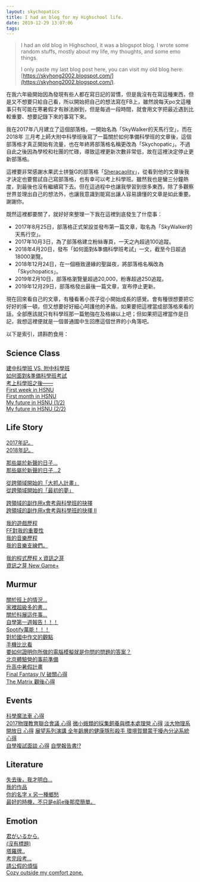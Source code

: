 ```yaml
---
layout: skychopatics
title: I had an blog for my Highschool life.
date: 2019-12-29 13:07:06
tags: 
---
```


> I had an old blog in Highschool, it was a blogspot blog. I wrote some random stuffs, mostly about my life, my thoughts, and some emo things.
> 
> I only paste my last blog post here, you can visit my old blog here: [https://skyhong2002.blogspot.com/](https://skyhong2002.blogspot.com/).

在我六年級開始因為發現有些人都在寫日記的習慣，但是我沒有在寫這種東西，但是又不想要只給自己看，所以開始把自己的想法寫在FB上，雖然說每天po文這種事只有可能在寒暑假才有辦法辦到，但是每過一段時間，就會用文字把最近遇到比較重要、想要記錄下來的事寫下來。

我在2017年八月建立了這個部落格，一開始名為「SkyWalker的天馬行空」，而在 2018年 三月考上師大附中科學班後寫了一篇關於如何準備科學班的文章後，這個部落格才真正開始有流量，也在年終將部落格名稱更改為「Skychopatic」。不過自此之後因為學校和社團的忙碌，導致這裡更新次數非常低，故在這裡決定停止更新部落格。  
  
這裡要非常感謝水果武士拼盤G的部落格「[Sheracaolity](http://scyablog.blogspot.com/)」，從看到他的文章後我才決定也要嘗試自己寫部落格，也有幸可以考上科學班。雖然我也是蠻三分鐘熱度，到最後也沒有繼續寫下去。但在這過程中也讓我學習到很多東西，除了多觀察世界並理出自己的想法外，也讓我意識到能寫出讓人容易讀懂的文章是如此重要。謝謝你。  
  
既然這裡都要關了，就好好來整理一下我在這裡到底發生了什麼事：

- 2017年8月25日，部落格正式架設並發布第一篇文章，取名為「SkyWalker的天馬行空」。  
- 2017年10月3日，為了部落格建立粉絲專頁，一天之內超過100追蹤。  
- 2018年4月20日，發布「如何面對&準備科學班考試」一文，截至今日超過18000瀏覽。  
- 2018年12月24日，在一個極致邊緣的聖誕夜，將部落格名稱改為「Skychopatics」。  
- 2019年2月10日，部落格瀏覽量超過20,000，粉專超過250追蹤。  
- 2019年12月29日，部落格發出最後一篇文章，宣布停止更新。  

<!-- ![發文時的部落格瀏覽總覽截圖](_posts/I-had-an-old-blog-in-Highschool/blogmeta.png) -->

現在回來看自己的文章，有種看著小孩子從小開始成長的感覺。會有種很想要把它好好的揍一頓，但又想要好好細心呵護他的矛盾。如果要把這裡當成部落格來看的話，全部應該就只有科學班那一篇勉強在及格線以上吧；但如果把這裡當作是日記，我想這裡便就是一個普通國中生回應這個世界的小角落吧。  

以下是索引，請斟酌食用：
  
## Science Class  
  
[建中科學班 VS. 附中科學班](https://skyhong2002.blogspot.com/2018/03/vs.html)  
[如何面對&準備科學班考試](https://skyhong2002.blogspot.com/2018/04/how-to-prepare-sciclass.html)  
[考上科學班之後——](https://skyhong2002.blogspot.com/2018/08/blog-post_24.html)  
[First week in HSNU](https://skyhong2002.blogspot.com/2018/09/first-week-in-hsnu.html)  
[First month in HSNU](https://skyhong2002.blogspot.com/2019/01/first-month-in-hsnu.html)  
[My future in HSNU (1/2)](https://skyhong2002.blogspot.com/2019/02/my-future-in-hsnu-12.html)  
[My future in HSNU (2/2)](https://skyhong2002.blogspot.com/2019/02/my-future-in-hsnu-22.html)  

## Life Story  
  
[2017年記。](https://skyhong2002.blogspot.com/2017/12/2017.html)  
[2018年記。](https://skyhong2002.blogspot.com/2018/12/2018.html)  
  
[那些屬於新聲的日子...](https://skyhong2002.blogspot.com/2017/08/blog-post.html)  
[那些屬於新聲的日子...2](https://skyhong2002.blogspot.com/2017/08/2.html)  
  
[從跨領域開始的「大抓人計畫」](https://skyhong2002.blogspot.com/2017/08/blog-post_21.html)  
[從跨領域開始的「最初的夢」](https://skyhong2002.blogspot.com/2017/08/blog-post_98.html)  
  
[跨領域的副作用x會考與科學班的抉擇](https://skyhong2002.blogspot.com/2017/09/x.html)  
[跨領域的副作用x會考與科學班的抉擇 II](https://skyhong2002.blogspot.com/2017/10/x-ii.html)  

[我的遊戲歷程](https://skyhong2002.blogspot.com/2017/08/i.html)  
[FF對我的重要性](https://skyhong2002.blogspot.com/2017/11/ff.html)  
[我的音樂歷程](https://skyhong2002.blogspot.com/2017/10/i.html)  
[我的音樂支線們。](https://skyhong2002.blogspot.com/2019/08/xx.html)  

[我的程式歷程 x 資訊之芽](https://skyhong2002.blogspot.com/2018/01/blog-post.html)  
[資訊之芽 New Game+](https://skyhong2002.blogspot.com/2019/01/new-game.html)  

## Murmur  

[關於班上的情況...](https://skyhong2002.blogspot.com/2017/10/blog-post.html)  
[家裡超級多的書...](https://skyhong2002.blogspot.com/2017/10/blog-post_24.html)  
[關於科展這件事...](https://skyhong2002.blogspot.com/2017/10/blog-post_26.html)  
[自學第一週報告！！！](https://skyhong2002.blogspot.com/2017/11/blog-post.html)  
[Spotify萬能！！！](https://skyhong2002.blogspot.com/2017/11/spotify.html)  
[對於國中作文的觀點](https://skyhong2002.blogspot.com/2017/11/blog-post_10.html)  
[手機比比看](https://skyhong2002.blogspot.com/2017/11/blog-post_27.html)  
[要如何證明你所做的電腦模擬就是你問的問題的答案？](https://skyhong2002.blogspot.com/2018/04/blog-post_12.html)  
[北京體驗營的事前準備](https://skyhong2002.blogspot.com/2018/06/blog-post_20.html)  
[升高中暑假計畫](https://skyhong2002.blogspot.com/2018/07/blog-post_87.html)  
[Final Fantasy IV 破關心得](https://skyhong2002.blogspot.com/2018/04/final-fantasy-iv.html)  
[The Matrix 觀後心得](https://skyhong2002.blogspot.com/2018/06/the-matrix.html)  

## Events  
[科學魔法車 心得](https://skyhong2002.blogspot.com/2017/08/blog-post_29.html)  
[2017物理教育聯合會議 心得](https://skyhong2002.blogspot.com/2017/09/2017.html)
[微小蛾類的採集飼養與標本處理營 心得](https://skyhong2002.blogspot.com/2017/09/blog-post_17.html)
[淡大物理系開放日 心得](https://skyhong2002.blogspot.com/2017/10/blog-post_31.html)
[展望系列演講 全年齡層的健康隱形殺手 環境賀爾蒙干擾內分泌系統 心得](https://skyhong2002.blogspot.com/2017/12/blog-post_6.html)  
[自學複試面談 心得](https://skyhong2002.blogspot.com/2017/11/blog-post_21.html)
[自學報告書!?](https://skyhong2002.blogspot.com/2018/04/blog-post_22.html)

## Literature

[失去後，我才明白...](https://skyhong2002.blogspot.com/2017/09/blog-post_2.html)  
[我的作品](https://skyhong2002.blogspot.com/2017/09/blog-post_23.html)  
[你的名字 x 另一種鄉愁](https://skyhong2002.blogspot.com/2017/11/x.html)  
[最好的時機，不只是e前e後那麼簡單。](https://skyhong2002.blogspot.com/2018/06/ee.html)  
  
## Emotion  
  
[君がいるから.](https://skyhong2002.blogspot.com/2017/10/blog-post_11.html)  
[(沒有標題)](https://skyhong2002.blogspot.com/2017/10/blog-post_5.html)  
[塔羅牌..](https://skyhong2002.blogspot.com/2017/11/blog-post_15.html)  
[考完段考...](https://skyhong2002.blogspot.com/2017/12/blog-post.html)  
[請公假的煩惱](https://skyhong2002.blogspot.com/2018/03/blog-post_34.html)  
[Cozy outside my comfort zone.](https://skyhong2002.blogspot.com/2019/05/cozy-outside-my-comfort-zone.html)  
  
  